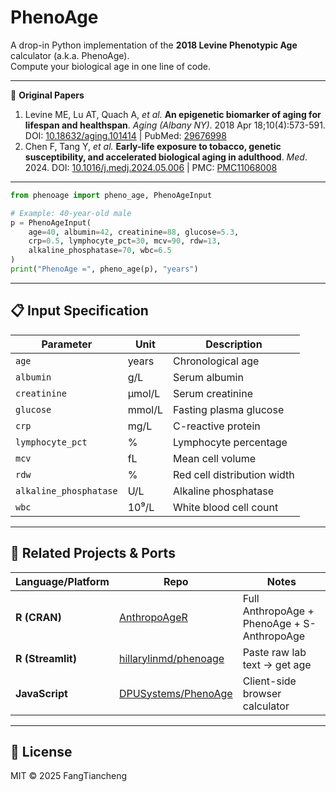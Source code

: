 # PhenoAge

A drop-in Python implementation of the **2018 Levine Phenotypic Age** calculator (a.k.a. PhenoAge).  
Compute your biological age in one line of code.

---

📄 **Original Papers**  
1. Levine ME, Lu AT, Quach A, *et al.* **An epigenetic biomarker of aging for lifespan and healthspan**. *Aging (Albany NY)*. 2018 Apr 18;10(4):573-591. DOI: [10.18632/aging.101414](https://doi.org/10.18632/aging.101414) | PubMed: [29676998](https://pubmed.ncbi.nlm.nih.gov/29676998/)  
2. Chen F, Tang Y, *et al.* **Early-life exposure to tobacco, genetic susceptibility, and accelerated biological aging in adulthood**. *Med*. 2024. DOI: [10.1016/j.medj.2024.05.006](https://doi.org/10.1016/j.medj.2024.05.006) | PMC: [PMC11068008](https://pmc.ncbi.nlm.nih.gov/articles/PMC11068008/)

---

```python
from phenoage import pheno_age, PhenoAgeInput

# Example: 40-year-old male
p = PhenoAgeInput(
    age=40, albumin=42, creatinine=88, glucose=5.3,
    crp=0.5, lymphocyte_pct=30, mcv=90, rdw=13,
    alkaline_phosphatase=70, wbc=6.5
)
print("PhenoAge =", pheno_age(p), "years")
```

---

## 📋 Input Specification  
| Parameter | Unit | Description |
|---|---|---|
| `age` | years | Chronological age |
| `albumin` | g/L | Serum albumin |
| `creatinine` | µmol/L | Serum creatinine |
| `glucose` | mmol/L | Fasting plasma glucose |
| `crp` | mg/L | C-reactive protein |
| `lymphocyte_pct` | % | Lymphocyte percentage |
| `mcv` | fL | Mean cell volume |
| `rdw` | % | Red cell distribution width |
| `alkaline_phosphatase` | U/L | Alkaline phosphatase |
| `wbc` | 10⁹/L | White blood cell count |

---

## 🙏 Related Projects & Ports
| Language/Platform | Repo | Notes |
|---|---|---|
| **R (CRAN)** | [AnthropoAgeR](https://github.com/oyaxbell/AnthropoAgeR) | Full AnthropoAge + PhenoAge + S-AnthropoAge |
| **R (Streamlit)** | [hillarylinmd/phenoage](https://github.com/hillarylinmd/phenoage) | Paste raw lab text → get age |
| **JavaScript** | [DPUSystems/PhenoAge](https://github.com/DPUSystems/PhenoAge) | Client-side browser calculator |

---

## 📄 License

MIT © 2025 FangTiancheng